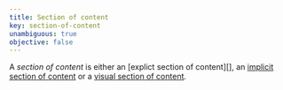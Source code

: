 ```yaml
---
title: Section of content
key: section-of-content
unambiguous: true
objective: false
---
```


A _section of content_ is either an [explict section of content][], an [implicit section of content][] or a [visual section of content][].

[explicit section of content]: #explicit-section-of-content 'Definition of explicit section of content'
[implicit section of content]: #implicit-section-of-content 'Definition of implicit section of content'
[visual section of content]: #visual-section-of-content 'Definition of visual section of content'
